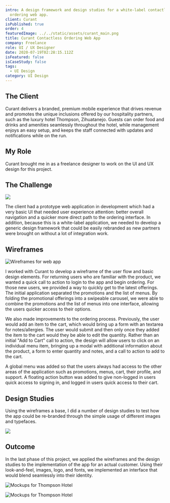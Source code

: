 ```yaml
---
intro: A design framework and design studies for a white-label contactless
  ordering web app.
client: Curant
isPublished: true
order: 4
featuredImage: ../../static/assets/curant_main.png
title: Curant Contactless Ordering Web App
company: Freelance
role: UI / UX Designer
date: 2020-07-19T02:28:15.112Z
isFeatured: false
isCaseStudy: false
tags:
  - UI Design
category: UI Design
---
```

## The Client

Curant delivers a branded, premium mobile experience that drives revenue and promotes the unique inclusions offered by our hospitality partners, such as the luxury hotel Thompson, Zihuatanejo. Guests can order food and drinks and amenities seamlessly throughout the hotel, while management enjoys an easy setup, and keeps the staff connected with updates and notifications while on the run.

## My Role

Curant brought me in as a freelance designer to work on the UI and UX design for this project.

## The Challenge

![](/assets/web_prototype.png)

The client had a prototype web application in development which had a very basic UI that needed user experience attention: better overall navigation and a quicker more direct path to the ordering interface. In addition, because this is a white-label application, we needed to develop a generic design framework that could be easily rebranded as new partners were brought on without a lot of integration work. 

## Wireframes

![Wireframes for web app](/assets/wireframes.png "Wireframes for web app")

I worked with Curant to develop a wireframe of the user flow and basic design elements. For returning users who are familiar with the product, we wanted a quick call to action to login to the app and begin ordering. For those new users, we provided a way to quickly get to the latest offerings. The initial application separated the promotions and the list of menus. By folding the promotional offerings into a swipeable carousel, we were able to combine the promotions and the list of menus into one interface, allowing the users quicker access to their options. 

We also made improvements to the ordering process. Previously, the user would add an item to the cart, which would bring up a form with an textarea for notes/allergies. The user would submit and then only once they added the item to the cart would they be able to edit the quantity. Rather than an initial "Add to Cart" call to action, the design will allow users to click on an individual menu item, bringing up a modal with additional information about the product, a form to enter quantity and notes, and a call to action to add to the cart.

A global menu was added so that the users always had access to the other areas of the application such as promotions, menus, cart, their profile, and support. A floating action button was added to give non-logged in users quick access to signing in, and logged in users quick access to their cart.

## Design Studies

Using the wireframes a base, I did a number of design studies to test how the app could be re-branded through the simple usage of different images and typefaces. 

![](/assets/curant_main.png)

## Outcome

In the last phase of this project, we applied the wireframes and the design studies to the implementation of the app for an actual customer. Using their look-and-feel, images, logo, and fonts, we implemented an interface that would blend seamlessly into their identity. 

![Mockups for Thompson Hotel](/assets/thompson_mocks.png "Mockups for Thompson Hotel")

![Mockups for Thompson Hotel](/assets/thompson.png "Mockups for Thompson Hotel")